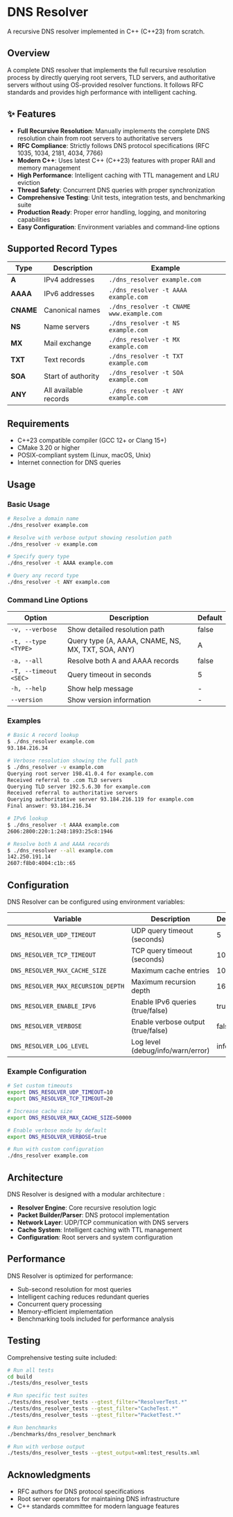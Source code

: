 # DNS Resolver

A recursive DNS resolver implemented in C++ (C++23) from scratch.

## Overview

A complete DNS resolver that implements the full recursive resolution process by directly querying root servers, TLD servers, and authoritative servers without using OS-provided resolver functions. It follows RFC standards and provides high performance with intelligent caching.


## ✨ Features

- **Full Recursive Resolution**: Manually implements the complete DNS resolution chain from root servers to authoritative servers
- **RFC Compliance**: Strictly follows DNS protocol specifications (RFC 1035, 1034, 2181, 4034, 7766)
- **Modern C++**: Uses latest C++ (C++23) features with proper RAII and memory management
- **High Performance**: Intelligent caching with TTL management and LRU eviction
- **Thread Safety**: Concurrent DNS queries with proper synchronization
- **Comprehensive Testing**: Unit tests, integration tests, and benchmarking suite
- **Production Ready**: Proper error handling, logging, and monitoring capabilities
- **Easy Configuration**: Environment variables and command-line options

## Supported Record Types

| Type      | Description           | Example                                   |
| --------- | --------------------- | ----------------------------------------- |
| **A**     | IPv4 addresses        | `./dns_resolver example.com`              |
| **AAAA**  | IPv6 addresses        | `./dns_resolver -t AAAA example.com`      |
| **CNAME** | Canonical names       | `./dns_resolver -t CNAME www.example.com` |
| **NS**    | Name servers          | `./dns_resolver -t NS example.com`        |
| **MX**    | Mail exchange         | `./dns_resolver -t MX example.com`        |
| **TXT**   | Text records          | `./dns_resolver -t TXT example.com`       |
| **SOA**   | Start of authority    | `./dns_resolver -t SOA example.com`       |
| **ANY**   | All available records | `./dns_resolver -t ANY example.com`       |

## Requirements

- C++23 compatible compiler (GCC 12+ or Clang 15+)
- CMake 3.20 or higher
- POSIX-compliant system (Linux, macOS, Unix)
- Internet connection for DNS queries

## Usage

### Basic Usage

```bash
# Resolve a domain name
./dns_resolver example.com

# Resolve with verbose output showing resolution path
./dns_resolver -v example.com

# Specify query type
./dns_resolver -t AAAA example.com

# Query any record type
./dns_resolver -t ANY example.com
```

### Command Line Options

| Option                | Description                                        | Default |
| --------------------- | -------------------------------------------------- | ------- |
| `-v, --verbose`       | Show detailed resolution path                      | false   |
| `-t, --type <TYPE>`   | Query type (A, AAAA, CNAME, NS, MX, TXT, SOA, ANY) | A       |
| `-a, --all`           | Resolve both A and AAAA records                    | false   |
| `-T, --timeout <SEC>` | Query timeout in seconds                           | 5       |
| `-h, --help`          | Show help message                                  | -       |
| `--version`           | Show version information                           | -       |

### Examples

```bash
# Basic A record lookup
$ ./dns_resolver example.com
93.184.216.34

# Verbose resolution showing the full path
$ ./dns_resolver -v example.com
Querying root server 198.41.0.4 for example.com
Received referral to .com TLD servers
Querying TLD server 192.5.6.30 for example.com
Received referral to authoritative servers
Querying authoritative server 93.184.216.119 for example.com
Final answer: 93.184.216.34

# IPv6 lookup
$ ./dns_resolver -t AAAA example.com
2606:2800:220:1:248:1893:25c8:1946

# Resolve both A and AAAA records
$ ./dns_resolver --all example.com
142.250.191.14
2607:f8b0:4004:c1b::65
```

## Configuration

DNS Resolver can be configured using environment variables:

| Variable                           | Description                        | Default |
| ---------------------------------- | ---------------------------------- | ------- |
| `DNS_RESOLVER_UDP_TIMEOUT`         | UDP query timeout (seconds)        | 5       |
| `DNS_RESOLVER_TCP_TIMEOUT`         | TCP query timeout (seconds)        | 10      |
| `DNS_RESOLVER_MAX_CACHE_SIZE`      | Maximum cache entries              | 10000   |
| `DNS_RESOLVER_MAX_RECURSION_DEPTH` | Maximum recursion depth            | 16      |
| `DNS_RESOLVER_ENABLE_IPV6`         | Enable IPv6 queries (true/false)   | true    |
| `DNS_RESOLVER_VERBOSE`             | Enable verbose output (true/false) | false   |
| `DNS_RESOLVER_LOG_LEVEL`           | Log level (debug/info/warn/error)  | info    |

### Example Configuration

```bash
# Set custom timeouts
export DNS_RESOLVER_UDP_TIMEOUT=10
export DNS_RESOLVER_TCP_TIMEOUT=20

# Increase cache size
export DNS_RESOLVER_MAX_CACHE_SIZE=50000

# Enable verbose mode by default
export DNS_RESOLVER_VERBOSE=true

# Run with custom configuration
./dns_resolver example.com
```

## Architecture

DNS Resolver is designed with a modular architecture :

- **Resolver Engine**: Core recursive resolution logic
- **Packet Builder/Parser**: DNS protocol implementation
- **Network Layer**: UDP/TCP communication with DNS servers
- **Cache System**: Intelligent caching with TTL management
- **Configuration**: Root servers and system configuration

## Performance

DNS Resolver is optimized for performance:

- Sub-second resolution for most queries
- Intelligent caching reduces redundant queries
- Concurrent query processing
- Memory-efficient implementation
- Benchmarking tools included for performance analysis

## Testing

Comprehensive testing suite included:

```bash
# Run all tests
cd build
./tests/dns_resolver_tests

# Run specific test suites
./tests/dns_resolver_tests --gtest_filter="ResolverTest.*"
./tests/dns_resolver_tests --gtest_filter="CacheTest.*"
./tests/dns_resolver_tests --gtest_filter="PacketTest.*"

# Run benchmarks
./benchmarks/dns_resolver_benchmark

# Run with verbose output
./tests/dns_resolver_tests --gtest_output=xml:test_results.xml
```


## Acknowledgments

- RFC authors for DNS protocol specifications
- Root server operators for maintaining DNS infrastructure
- C++ standards committee for modern language features
